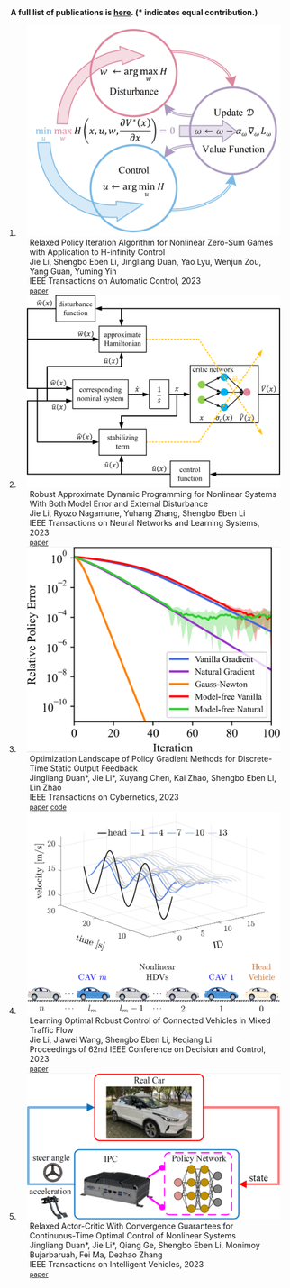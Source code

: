 <h4 style="margin:0 10px 0;">A full list of publications is <a href="assets/files/publications.pdf" target="_blank">here</a>. (* indicates equal contribution.)</h4>

<div class="publications">
<ol class="bibliography">

<li>
<div class="pub-row">

  <div class="col-sm-3 abbr" style="position: relative;padding-right: 15px;padding-left: 15px;">
    <img src="assets/img/relaxed_policy_iteration_algorithm.png" class="teaser img-fluid z-depth-1">
  </div>

  <div class="col-sm-9" style="position: relative;padding-right: 15px;padding-left: 20px;">
    <div class="title">Relaxed Policy Iteration Algorithm for Nonlinear Zero-Sum Games with Application to H-infinity Control</div>
    <div class="author">Jie Li, Shengbo Eben Li, Jingliang Duan, Yao Lyu, Wenjun Zou, Yang Guan, Yuming Yin</div>
    <div class="periodical">IEEE Transactions on Automatic Control, 2023</div>
    <div class="links">
      <a href="assets/files/Relaxed_Policy_Iteration_Algorithm_for_Nonlinear_Zero-Sum_Games_With_Application_to_H-Infinity_Control.pdf" class="btn btn-sm z-depth-0" role="button" target="_blank" style="font-size:12px;">paper</a>
    </div>
  </div>
</div>
</li>

<li>
<div class="pub-row">

  <div class="col-sm-3 abbr" style="position: relative;padding-right: 15px;padding-left: 15px;">
    <img src="assets/img/schematic.png" class="teaser img-fluid z-depth-1">
  </div>

  <div class="col-sm-9" style="position: relative;padding-right: 15px;padding-left: 20px;">
    <div class="title">Robust Approximate Dynamic Programming for Nonlinear Systems With Both Model Error and External Disturbance</div>
    <div class="author">Jie Li, Ryozo Nagamune, Yuhang Zhang, Shengbo Eben Li</div>
    <div class="periodical">IEEE Transactions on Neural Networks and Learning Systems, 2023</div>
    <div class="links">
      <a href="assets/files/Robust_Approximate_Dynamic_Programming_for_Nonlinear_Systems_With_Both_Model_Error_and_External_Disturbance.pdf" class="btn btn-sm z-depth-0" role="button" target="_blank" style="font-size:12px;">paper</a>
    </div>
  </div>
</div>
</li>

<li>
<div class="pub-row">

  <div class="col-sm-3 abbr" style="position: relative;padding-right: 15px;padding-left: 15px;">
    <img src="assets/img/policy_error_eg2.png" class="teaser img-fluid z-depth-1">
  </div>

  <div class="col-sm-9" style="position: relative;padding-right: 15px;padding-left: 20px;">
    <div class="title">Optimization Landscape of Policy Gradient Methods for Discrete-Time Static Output Feedback</div>
    <div class="author">Jingliang Duan*, Jie Li*, Xuyang Chen, Kai Zhao, Shengbo Eben Li, Lin Zhao</div>
    <div class="periodical">IEEE Transactions on Cybernetics, 2023</div>
    <div class="links">
      <a href="assets/files/Optimization_Landscape_of_Policy_Gradient_Methods_for_Discrete-Time_Static_Output_Feedback.pdf" class="btn btn-sm z-depth-0" role="button" target="_blank" style="font-size:12px;">paper</a>
      <a href="https://github.com/jieli18/sof" class="btn btn-sm z-depth-0" role="button" target="_blank" style="font-size:12px;">code</a>
    </div>
  </div>
</div>
</li>

<li>
<div class="pub-row">

  <div class="col-sm-3 abbr" style="position: relative;padding-right: 15px;padding-left: 15px;">
    <img src="assets/img/mixed_traffic_flow.png" class="teaser img-fluid z-depth-1">
  </div>

  <div class="col-sm-9" style="position: relative;padding-right: 15px;padding-left: 20px;">
    <div class="title">Learning Optimal Robust Control of Connected Vehicles in Mixed Traffic Flow</div>
    <div class="author">Jie Li, Jiawei Wang, Shengbo Eben Li, Keqiang Li</div>
    <div class="periodical">Proceedings of 62nd IEEE Conference on Decision and Control, 2023</div>
    <div class="links">
      <a href="assets/files/Learning_Optimal_Robust_Control_of_Connected_Vehicles_in_Mixed_Traffic_Flow.pdf" class="btn btn-sm z-depth-0" role="button" target="_blank" style="font-size:12px;">paper</a>
    </div>
  </div>
</div>
</li>

<li>
<div class="pub-row">

  <div class="col-sm-3 abbr" style="position: relative;padding-right: 15px;padding-left: 15px;">
    <img src="assets/img/real_vehicle_test_pipeline.png" class="teaser img-fluid z-depth-1">
  </div>

  <div class="col-sm-9" style="position: relative;padding-right: 15px;padding-left: 20px;">
    <div class="title">Relaxed Actor-Critic With Convergence Guarantees for Continuous-Time Optimal Control of Nonlinear Systems</div>
    <div class="author">Jingliang Duan*, Jie Li*, Qiang Ge, Shengbo Eben Li, Monimoy Bujarbaruah, Fei Ma, Dezhao Zhang</div>
    <div class="periodical">IEEE Transactions on Intelligent Vehicles, 2023</div>
    <div class="links">
      <a href="assets/files/Relaxed_Actor-Critic_With_Convergence_Guarantees_for_Continuous-Time_Optimal_Control_of_Nonlinear_Systems.pdf" class="btn btn-sm z-depth-0" role="button" target="_blank" style="font-size:12px;">paper</a>
    </div>
  </div>
</div>
</li>

<br>

</ol>
</div>
